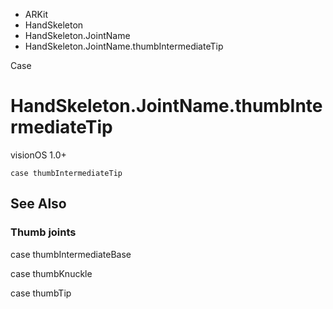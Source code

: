 

- ARKit
- HandSkeleton
- HandSkeleton.JointName
-  HandSkeleton.JointName.thumbIntermediateTip 

Case

# HandSkeleton.JointName.thumbIntermediateTip

visionOS 1.0+

``` source
case thumbIntermediateTip
```

## See Also

### Thumb joints

case thumbIntermediateBase

case thumbKnuckle

case thumbTip

